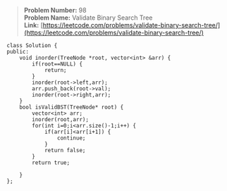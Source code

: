 > **Problem Number:** 98 <br>
> **Problem Name:** Validate Binary Search Tree <br>
> **Link:** [https://leetcode.com/problems/validate-binary-search-tree/](https://leetcode.com/problems/validate-binary-search-tree/) <br>

    class Solution {
    public:
        void inorder(TreeNode *root, vector<int> &arr) {
            if(root==NULL) {
                return;
            }
            inorder(root->left,arr);
            arr.push_back(root->val);
            inorder(root->right,arr);
        }
        bool isValidBST(TreeNode* root) {
            vector<int> arr;
            inorder(root,arr);
            for(int i=0;i<arr.size()-1;i++) {
                if(arr[i]<arr[i+1]) {
                    continue;
                }
                return false;
            }
            return true;

        }
    };